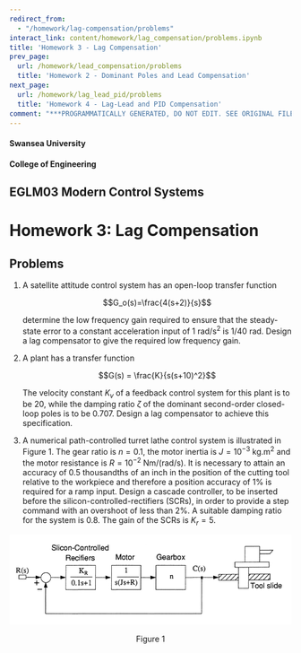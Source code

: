 ```yaml
---
redirect_from:
  - "/homework/lag-compensation/problems"
interact_link: content/homework/lag_compensation/problems.ipynb
title: 'Homework 3 - Lag Compensation'
prev_page:
  url: /homework/lead_compensation/problems
  title: 'Homework 2 - Dominant Poles and Lead Compensation'
next_page:
  url: /homework/lag_lead_pid/problems
  title: 'Homework 4 - Lag-Lead and PID Compensation'
comment: "***PROGRAMMATICALLY GENERATED, DO NOT EDIT. SEE ORIGINAL FILES IN /content***"
---
```


#### Swansea University
#### College of Engineering

## EGLM03 Modern Control Systems

# Homework 3: Lag Compensation

## Problems

1. A satellite attitude control system has an open-loop transfer function

    $$G_o(s)=\frac{4(s+2)}{s}$$

   determine the low frequency gain required to ensure that the steady-state error to a constant acceleration input of 1 rad/s<sup>2</sup> is 1/40 rad. Design a lag compensator to give the required low frequency gain.

2. A plant has a transfer function

    $$G(s) = \frac{K}{s(s+10)^2}$$

   The velocity constant $K_v$ of a feedback control system for this plant is to be 20, while  the  damping ratio $\zeta$ of the dominant second-order closed-loop poles is to be 0.707. Design a lag compensator to achieve this specification.
   

3. A numerical path-controlled turret lathe control system is illustrated in Figure 1. The gear ratio is $n = 0.1$, the motor inertia is $J = 10^{- 3}$ kg.m<sup>2</sup> and  the motor resistance is $R = 10^{-2}$ Nm/(rad/s). It is necessary to attain an accuracy of 0.5 thousandths of an inch in the position of the cutting tool relative to the workpiece and therefore a position accuracy of 1% is required for a ramp input. Design a cascade controller, to be inserted before the silicon-controlled-rectifiers (SCRs), in order to provide a step command with an overshoot of less than 2%. A suitable damping ratio for the system is 0.8. The gain of the SCRs is $K_r = 5$.

![figure 1](fig01.png)
<div style="text-align:center">Figure 1</div>
